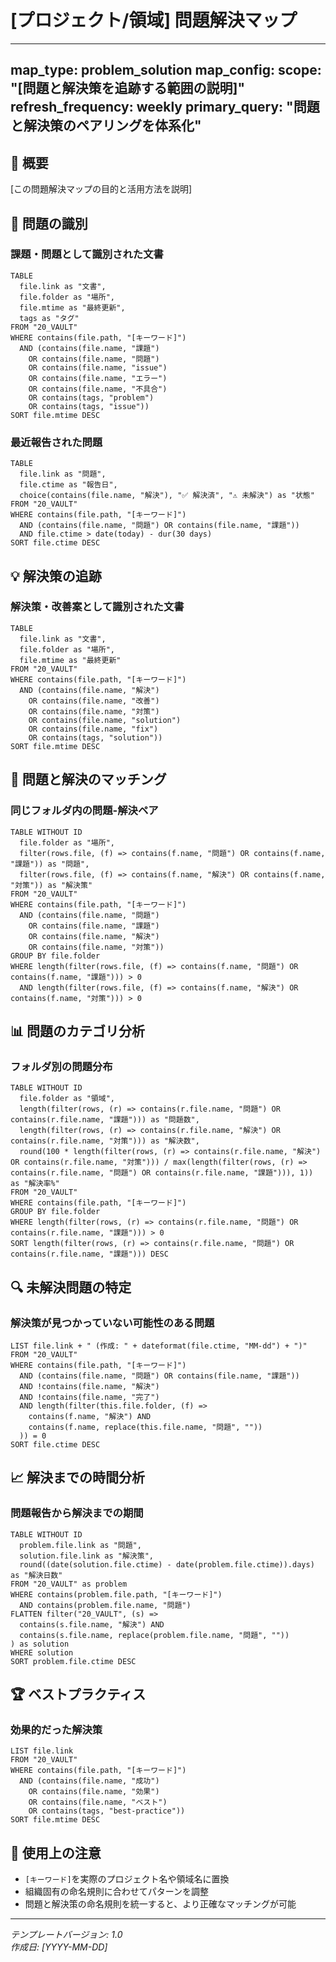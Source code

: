 # [プロジェクト/領域] 問題解決マップ

<!--
📌 **非侵襲性の原則**: このマップは既存文書に変更を要求しません
- ファイル名から問題・解決策を識別
- 文書内容から課題関連キーワードを検索
- タグがあれば活用、なければパターンマッチング
-->

---
map_type: problem_solution
map_config:
  scope: "[問題と解決策を追跡する範囲の説明]"
  refresh_frequency: weekly
  primary_query: "問題と解決策のペアリングを体系化"
---

## 🎯 概要

[この問題解決マップの目的と活用方法を説明]

## 🚨 問題の識別

### 課題・問題として識別された文書
```dataview
TABLE 
  file.link as "文書",
  file.folder as "場所",
  file.mtime as "最終更新",
  tags as "タグ"
FROM "20_VAULT"
WHERE contains(file.path, "[キーワード]")
  AND (contains(file.name, "課題")
    OR contains(file.name, "問題")
    OR contains(file.name, "issue")
    OR contains(file.name, "エラー")
    OR contains(file.name, "不具合")
    OR contains(tags, "problem")
    OR contains(tags, "issue"))
SORT file.mtime DESC
```

### 最近報告された問題
```dataview
TABLE 
  file.link as "問題",
  file.ctime as "報告日",
  choice(contains(file.name, "解決"), "✅ 解決済", "⚠️ 未解決") as "状態"
FROM "20_VAULT"
WHERE contains(file.path, "[キーワード]")
  AND (contains(file.name, "問題") OR contains(file.name, "課題"))
  AND file.ctime > date(today) - dur(30 days)
SORT file.ctime DESC
```

## 💡 解決策の追跡

### 解決策・改善案として識別された文書
```dataview
TABLE 
  file.link as "文書",
  file.folder as "場所",
  file.mtime as "最終更新"
FROM "20_VAULT"
WHERE contains(file.path, "[キーワード]")
  AND (contains(file.name, "解決")
    OR contains(file.name, "改善")
    OR contains(file.name, "対策")
    OR contains(file.name, "solution")
    OR contains(file.name, "fix")
    OR contains(tags, "solution"))
SORT file.mtime DESC
```

## 🔗 問題と解決のマッチング

### 同じフォルダ内の問題-解決ペア
```dataview
TABLE WITHOUT ID
  file.folder as "場所",
  filter(rows.file, (f) => contains(f.name, "問題") OR contains(f.name, "課題")) as "問題",
  filter(rows.file, (f) => contains(f.name, "解決") OR contains(f.name, "対策")) as "解決策"
FROM "20_VAULT"
WHERE contains(file.path, "[キーワード]")
  AND (contains(file.name, "問題") 
    OR contains(file.name, "課題")
    OR contains(file.name, "解決")
    OR contains(file.name, "対策"))
GROUP BY file.folder
WHERE length(filter(rows.file, (f) => contains(f.name, "問題") OR contains(f.name, "課題"))) > 0
  AND length(filter(rows.file, (f) => contains(f.name, "解決") OR contains(f.name, "対策"))) > 0
```

## 📊 問題のカテゴリ分析

### フォルダ別の問題分布
```dataview
TABLE WITHOUT ID
  file.folder as "領域",
  length(filter(rows, (r) => contains(r.file.name, "問題") OR contains(r.file.name, "課題"))) as "問題数",
  length(filter(rows, (r) => contains(r.file.name, "解決") OR contains(r.file.name, "対策"))) as "解決数",
  round(100 * length(filter(rows, (r) => contains(r.file.name, "解決") OR contains(r.file.name, "対策"))) / max(length(filter(rows, (r) => contains(r.file.name, "問題") OR contains(r.file.name, "課題"))), 1)) as "解決率%"
FROM "20_VAULT"
WHERE contains(file.path, "[キーワード]")
GROUP BY file.folder
WHERE length(filter(rows, (r) => contains(r.file.name, "問題") OR contains(r.file.name, "課題"))) > 0
SORT length(filter(rows, (r) => contains(r.file.name, "問題") OR contains(r.file.name, "課題"))) DESC
```

## 🔍 未解決問題の特定

### 解決策が見つかっていない可能性のある問題
```dataview
LIST file.link + " (作成: " + dateformat(file.ctime, "MM-dd") + ")"
FROM "20_VAULT"
WHERE contains(file.path, "[キーワード]")
  AND (contains(file.name, "問題") OR contains(file.name, "課題"))
  AND !contains(file.name, "解決")
  AND !contains(file.name, "完了")
  AND length(filter(this.file.folder, (f) => 
    contains(f.name, "解決") AND 
    contains(f.name, replace(this.file.name, "問題", ""))
  )) = 0
SORT file.ctime DESC
```

## 📈 解決までの時間分析

### 問題報告から解決までの期間
```dataview
TABLE WITHOUT ID
  problem.file.link as "問題",
  solution.file.link as "解決策",
  round((date(solution.file.ctime) - date(problem.file.ctime)).days) as "解決日数"
FROM "20_VAULT" as problem
WHERE contains(problem.file.path, "[キーワード]")
  AND contains(problem.file.name, "問題")
FLATTEN filter("20_VAULT", (s) => 
  contains(s.file.name, "解決") AND 
  contains(s.file.name, replace(problem.file.name, "問題", ""))
) as solution
WHERE solution
SORT problem.file.ctime DESC
```

## 🏆 ベストプラクティス

### 効果的だった解決策
```dataview
LIST file.link
FROM "20_VAULT"
WHERE contains(file.path, "[キーワード]")
  AND (contains(file.name, "成功")
    OR contains(file.name, "効果")
    OR contains(file.name, "ベスト")
    OR contains(tags, "best-practice"))
SORT file.mtime DESC
```

## 📝 使用上の注意

- `[キーワード]`を実際のプロジェクト名や領域名に置換
- 組織固有の命名規則に合わせてパターンを調整
- 問題と解決策の命名規則を統一すると、より正確なマッチングが可能

---

*テンプレートバージョン: 1.0*  
*作成日: [YYYY-MM-DD]*